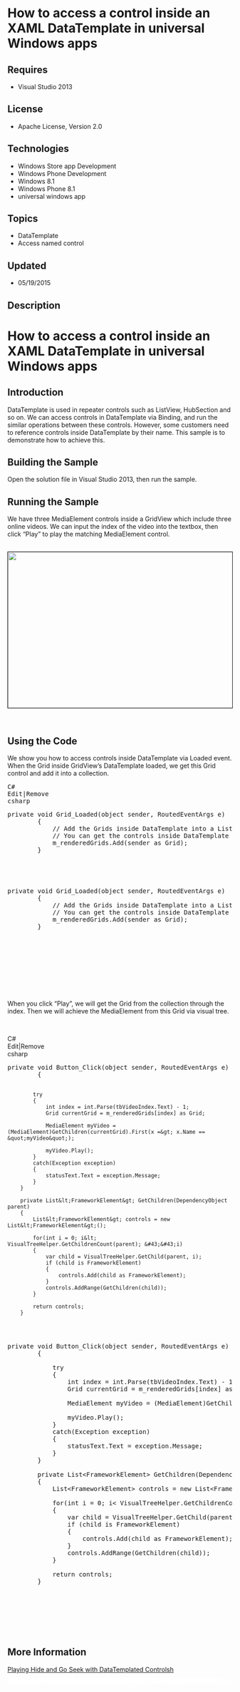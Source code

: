 # How to access a control inside an XAML DataTemplate in universal Windows apps
## Requires
- Visual Studio 2013
## License
- Apache License, Version 2.0
## Technologies
- Windows Store app Development
- Windows Phone Development
- Windows 8.1
- Windows Phone 8.1
- universal windows app
## Topics
- DataTemplate
- Access named control
## Updated
- 05/19/2015
## Description

<h1>How to access a control inside an XAML DataTemplate in universal Windows apps</h1>
<h2>Introduction</h2>
<p>DataTemplate is used in repeater controls such as ListView, HubSection and so on. We can access controls in DataTemplate via Binding, and run the similar operations between these controls. However, some customers need to reference controls inside DataTemplate
 by their name. This sample is to demonstrate how to achieve this.</p>
<h2>Building the Sample</h2>
<p>Open the solution file in Visual Studio 2013, then run the sample.</p>
<h2>Running the Sample</h2>
<p>We have three MediaElement controls inside a GridView which include three online videos. We can input the index of the video into the textbox, then click &ldquo;Play&rdquo; to play the matching MediaElement control.</p>
<p>&nbsp;<img id="137955" src="137955-1.png" alt="" width="640" height="350" style="border:1px solid black"></p>
<p>&nbsp;</p>
<h2>Using the Code</h2>
<p>We show you how to access controls inside DataTemplate via Loaded event. When the Grid inside GridView&rsquo;s DataTemplate loaded, we get this Grid control and add it into a collection.</p>
<pre><div class="scriptcode"><div class="pluginEditHolder" pluginCommand="mceScriptCode"><div class="title"><span>C#</span></div><div class="pluginLinkHolder"><span class="pluginEditHolderLink">Edit</span>|<span class="pluginRemoveHolderLink">Remove</span></div><span class="hidden">csharp</span><pre class="hidden">private void Grid_Loaded(object sender, RoutedEventArgs e)
        {
            // Add the Grids inside DataTemplate into a List.
            // You can get the controls inside DataTemplate from m_renderedGrids.
            m_renderedGrids.Add(sender as Grid);
        }
 </pre>
<div class="preview">
<pre class="csharp"><span class="cs__keyword">private</span>&nbsp;<span class="cs__keyword">void</span>&nbsp;Grid_Loaded(<span class="cs__keyword">object</span>&nbsp;sender,&nbsp;RoutedEventArgs&nbsp;e)&nbsp;
&nbsp;&nbsp;&nbsp;&nbsp;&nbsp;&nbsp;&nbsp;&nbsp;{&nbsp;
&nbsp;&nbsp;&nbsp;&nbsp;&nbsp;&nbsp;&nbsp;&nbsp;&nbsp;&nbsp;&nbsp;&nbsp;<span class="cs__com">//&nbsp;Add&nbsp;the&nbsp;Grids&nbsp;inside&nbsp;DataTemplate&nbsp;into&nbsp;a&nbsp;List.</span>&nbsp;
&nbsp;&nbsp;&nbsp;&nbsp;&nbsp;&nbsp;&nbsp;&nbsp;&nbsp;&nbsp;&nbsp;&nbsp;<span class="cs__com">//&nbsp;You&nbsp;can&nbsp;get&nbsp;the&nbsp;controls&nbsp;inside&nbsp;DataTemplate&nbsp;from&nbsp;m_renderedGrids.</span>&nbsp;
&nbsp;&nbsp;&nbsp;&nbsp;&nbsp;&nbsp;&nbsp;&nbsp;&nbsp;&nbsp;&nbsp;&nbsp;m_renderedGrids.Add(sender&nbsp;<span class="cs__keyword">as</span>&nbsp;Grid);&nbsp;
&nbsp;&nbsp;&nbsp;&nbsp;&nbsp;&nbsp;&nbsp;&nbsp;}&nbsp;
&nbsp;</pre>
</div>
</div>
</div>
<div class="endscriptcode">&nbsp;</div>
<br></pre>
<p>When you click &ldquo;Play&rdquo;, we will get the Grid from the collection through the index. Then we will achieve the MediaElement from this Grid via visual tree.</p>
<p>&nbsp;</p>
<div class="scriptcode">
<div class="pluginEditHolder" pluginCommand="mceScriptCode">
<div class="title"><span>C#</span></div>
<div class="pluginLinkHolder"><span class="pluginEditHolderLink">Edit</span>|<span class="pluginRemoveHolderLink">Remove</span></div>
<span class="hidden">csharp</span>
<pre class="hidden">private void Button_Click(object sender, RoutedEventArgs e)
        {
            
            try
            {
                int index = int.Parse(tbVideoIndex.Text) - 1;
                Grid currentGrid = m_renderedGrids[index] as Grid;
 
                MediaElement myVideo = (MediaElement)GetChildren(currentGrid).First(x =&gt; x.Name == &quot;myVideo&quot;);
 
                myVideo.Play();
            }
            catch(Exception exception)
            {
                statusText.Text = exception.Message;
            }            
        }
 
        private List&lt;FrameworkElement&gt; GetChildren(DependencyObject parent)
        {
            List&lt;FrameworkElement&gt; controls = new List&lt;FrameworkElement&gt;();
 
            for(int i = 0; i&lt; VisualTreeHelper.GetChildrenCount(parent); &#43;&#43;i)
            {
                var child = VisualTreeHelper.GetChild(parent, i);
                if (child is FrameworkElement)
                {
                    controls.Add(child as FrameworkElement);
                }
                controls.AddRange(GetChildren(child));
            }
 
            return controls;
        }
 </pre>
<div class="preview">
<pre class="csharp"><span class="cs__keyword">private</span>&nbsp;<span class="cs__keyword">void</span>&nbsp;Button_Click(<span class="cs__keyword">object</span>&nbsp;sender,&nbsp;RoutedEventArgs&nbsp;e)&nbsp;
&nbsp;&nbsp;&nbsp;&nbsp;&nbsp;&nbsp;&nbsp;&nbsp;{&nbsp;
&nbsp;&nbsp;&nbsp;&nbsp;&nbsp;&nbsp;&nbsp;&nbsp;&nbsp;&nbsp;&nbsp;&nbsp;&nbsp;
&nbsp;&nbsp;&nbsp;&nbsp;&nbsp;&nbsp;&nbsp;&nbsp;&nbsp;&nbsp;&nbsp;&nbsp;<span class="cs__keyword">try</span>&nbsp;
&nbsp;&nbsp;&nbsp;&nbsp;&nbsp;&nbsp;&nbsp;&nbsp;&nbsp;&nbsp;&nbsp;&nbsp;{&nbsp;
&nbsp;&nbsp;&nbsp;&nbsp;&nbsp;&nbsp;&nbsp;&nbsp;&nbsp;&nbsp;&nbsp;&nbsp;&nbsp;&nbsp;&nbsp;&nbsp;<span class="cs__keyword">int</span>&nbsp;index&nbsp;=&nbsp;<span class="cs__keyword">int</span>.Parse(tbVideoIndex.Text)&nbsp;-&nbsp;<span class="cs__number">1</span>;&nbsp;
&nbsp;&nbsp;&nbsp;&nbsp;&nbsp;&nbsp;&nbsp;&nbsp;&nbsp;&nbsp;&nbsp;&nbsp;&nbsp;&nbsp;&nbsp;&nbsp;Grid&nbsp;currentGrid&nbsp;=&nbsp;m_renderedGrids[index]&nbsp;<span class="cs__keyword">as</span>&nbsp;Grid;&nbsp;
&nbsp;&nbsp;
&nbsp;&nbsp;&nbsp;&nbsp;&nbsp;&nbsp;&nbsp;&nbsp;&nbsp;&nbsp;&nbsp;&nbsp;&nbsp;&nbsp;&nbsp;&nbsp;MediaElement&nbsp;myVideo&nbsp;=&nbsp;(MediaElement)GetChildren(currentGrid).First(x&nbsp;=&gt;&nbsp;x.Name&nbsp;==&nbsp;<span class="cs__string">&quot;myVideo&quot;</span>);&nbsp;
&nbsp;&nbsp;
&nbsp;&nbsp;&nbsp;&nbsp;&nbsp;&nbsp;&nbsp;&nbsp;&nbsp;&nbsp;&nbsp;&nbsp;&nbsp;&nbsp;&nbsp;&nbsp;myVideo.Play();&nbsp;
&nbsp;&nbsp;&nbsp;&nbsp;&nbsp;&nbsp;&nbsp;&nbsp;&nbsp;&nbsp;&nbsp;&nbsp;}&nbsp;
&nbsp;&nbsp;&nbsp;&nbsp;&nbsp;&nbsp;&nbsp;&nbsp;&nbsp;&nbsp;&nbsp;&nbsp;<span class="cs__keyword">catch</span>(Exception&nbsp;exception)&nbsp;
&nbsp;&nbsp;&nbsp;&nbsp;&nbsp;&nbsp;&nbsp;&nbsp;&nbsp;&nbsp;&nbsp;&nbsp;{&nbsp;
&nbsp;&nbsp;&nbsp;&nbsp;&nbsp;&nbsp;&nbsp;&nbsp;&nbsp;&nbsp;&nbsp;&nbsp;&nbsp;&nbsp;&nbsp;&nbsp;statusText.Text&nbsp;=&nbsp;exception.Message;&nbsp;
&nbsp;&nbsp;&nbsp;&nbsp;&nbsp;&nbsp;&nbsp;&nbsp;&nbsp;&nbsp;&nbsp;&nbsp;}&nbsp;&nbsp;&nbsp;&nbsp;&nbsp;&nbsp;&nbsp;&nbsp;&nbsp;&nbsp;&nbsp;&nbsp;&nbsp;
&nbsp;&nbsp;&nbsp;&nbsp;&nbsp;&nbsp;&nbsp;&nbsp;}&nbsp;
&nbsp;&nbsp;
&nbsp;&nbsp;&nbsp;&nbsp;&nbsp;&nbsp;&nbsp;&nbsp;<span class="cs__keyword">private</span>&nbsp;List&lt;FrameworkElement&gt;&nbsp;GetChildren(DependencyObject&nbsp;parent)&nbsp;
&nbsp;&nbsp;&nbsp;&nbsp;&nbsp;&nbsp;&nbsp;&nbsp;{&nbsp;
&nbsp;&nbsp;&nbsp;&nbsp;&nbsp;&nbsp;&nbsp;&nbsp;&nbsp;&nbsp;&nbsp;&nbsp;List&lt;FrameworkElement&gt;&nbsp;controls&nbsp;=&nbsp;<span class="cs__keyword">new</span>&nbsp;List&lt;FrameworkElement&gt;();&nbsp;
&nbsp;&nbsp;
&nbsp;&nbsp;&nbsp;&nbsp;&nbsp;&nbsp;&nbsp;&nbsp;&nbsp;&nbsp;&nbsp;&nbsp;<span class="cs__keyword">for</span>(<span class="cs__keyword">int</span>&nbsp;i&nbsp;=&nbsp;<span class="cs__number">0</span>;&nbsp;i&lt;&nbsp;VisualTreeHelper.GetChildrenCount(parent);&nbsp;&#43;&#43;i)&nbsp;
&nbsp;&nbsp;&nbsp;&nbsp;&nbsp;&nbsp;&nbsp;&nbsp;&nbsp;&nbsp;&nbsp;&nbsp;{&nbsp;
&nbsp;&nbsp;&nbsp;&nbsp;&nbsp;&nbsp;&nbsp;&nbsp;&nbsp;&nbsp;&nbsp;&nbsp;&nbsp;&nbsp;&nbsp;&nbsp;var&nbsp;child&nbsp;=&nbsp;VisualTreeHelper.GetChild(parent,&nbsp;i);&nbsp;
&nbsp;&nbsp;&nbsp;&nbsp;&nbsp;&nbsp;&nbsp;&nbsp;&nbsp;&nbsp;&nbsp;&nbsp;&nbsp;&nbsp;&nbsp;&nbsp;<span class="cs__keyword">if</span>&nbsp;(child&nbsp;<span class="cs__keyword">is</span>&nbsp;FrameworkElement)&nbsp;
&nbsp;&nbsp;&nbsp;&nbsp;&nbsp;&nbsp;&nbsp;&nbsp;&nbsp;&nbsp;&nbsp;&nbsp;&nbsp;&nbsp;&nbsp;&nbsp;{&nbsp;
&nbsp;&nbsp;&nbsp;&nbsp;&nbsp;&nbsp;&nbsp;&nbsp;&nbsp;&nbsp;&nbsp;&nbsp;&nbsp;&nbsp;&nbsp;&nbsp;&nbsp;&nbsp;&nbsp;&nbsp;controls.Add(child&nbsp;<span class="cs__keyword">as</span>&nbsp;FrameworkElement);&nbsp;
&nbsp;&nbsp;&nbsp;&nbsp;&nbsp;&nbsp;&nbsp;&nbsp;&nbsp;&nbsp;&nbsp;&nbsp;&nbsp;&nbsp;&nbsp;&nbsp;}&nbsp;
&nbsp;&nbsp;&nbsp;&nbsp;&nbsp;&nbsp;&nbsp;&nbsp;&nbsp;&nbsp;&nbsp;&nbsp;&nbsp;&nbsp;&nbsp;&nbsp;controls.AddRange(GetChildren(child));&nbsp;
&nbsp;&nbsp;&nbsp;&nbsp;&nbsp;&nbsp;&nbsp;&nbsp;&nbsp;&nbsp;&nbsp;&nbsp;}&nbsp;
&nbsp;&nbsp;
&nbsp;&nbsp;&nbsp;&nbsp;&nbsp;&nbsp;&nbsp;&nbsp;&nbsp;&nbsp;&nbsp;&nbsp;<span class="cs__keyword">return</span>&nbsp;controls;&nbsp;
&nbsp;&nbsp;&nbsp;&nbsp;&nbsp;&nbsp;&nbsp;&nbsp;}&nbsp;
&nbsp;</pre>
</div>
</div>
</div>
<div class="endscriptcode">&nbsp;</div>
<p>&nbsp;</p>
<p>&nbsp;</p>
<h2>More Information</h2>
<p><a href="http://channel9.msdn.com/Series/Windows-Store-Developer-Solutions/Playing-Hide-and-Go-Seek-with-DataTemplated-Controls">Playing Hide and Go Seek with DataTemplated Controlsh</a></p>
<p style="line-height:0.6pt; color:white">Microsoft All-In-One Code Framework is a free, centralized code sample library driven by developers' real-world pains and needs. The goal is to provide customer-driven code samples for all Microsoft development technologies,
 and reduce developers' efforts in solving typical programming tasks. Our team listens to developers&rsquo; pains in the MSDN forums, social media and various DEV communities. We write code samples based on developers&rsquo; frequently asked programming tasks,
 and allow developers to download them with a short sample publishing cycle. Additionally, we offer a free code sample request service. It is a proactive way for our developer community to obtain code samples directly from Microsoft.</p>
